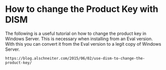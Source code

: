 # How to change the Product Key with DISM

The following is a useful tutorial on how to change the product key in Windows Server.
This is necessary when installing from an Eval version. With this you can convert it from the Eval version to a legit copy of Windows Server. 

```
https://blog.alschneiter.com/2015/06/02/use-dism-to-change-the-product-key/
```

